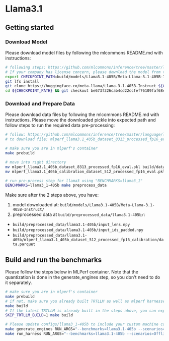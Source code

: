 # Llama3.1

## Getting started

### Download Model

Please download model files by following the mlcommons README.md with instructions:

```bash
# following steps: https://github.com/mlcommons/inference/tree/master/language/llama3.1-405b#get-model
# If your company has license concern, please download the model from the following link: https://llama3-1.mlcommons.org/
export CHECKPOINT_PATH=build/models/Llama3.1-405B/Meta-Llama-3.1-405B-Instruct
git lfs install
git clone https://huggingface.co/meta-llama/Llama-3.1-405B-Instruct ${CHECKPOINT_PATH}
cd ${CHECKPOINT_PATH} && git checkout be673f326cab4cd22ccfef76109faf68e41aa5f1
```

### Download and Prepare Data

Please download data files by following the mlcommons README.md with instructions.
Please move the downloaded pickle into expected path and follow steps to run the required data pre-processing:

```bash
# follow: https://github.com/mlcommons/inference/tree/master/language/llama3.1-405b#get-dataset
# to download file: mlperf_llama3.1_405b_dataset_8313_processed_fp16_eval.pkl, mlperf_llama3.1_405b_calibration_dataset_512_processed_fp16_eval.pkl

# make sure you are in mlperf's container
make prebuild

# move into right directory
mv mlperf_llama3.1_405b_dataset_8313_processed_fp16_eval.pkl build/data/llama3.1-405b/mlperf_llama3.1_405b_dataset_8313_processed_fp16_eval.pkl
mv mlperf_llama3.1_405b_calibration_dataset_512_processed_fp16_eval.pkl build/data/llama3.1-405b/mlperf_llama3.1_405b_calibration_dataset_512_processed_fp16_eval.pkl

# run pre-process step for llama3 using "BENCHMARKS=llama3_1"
BENCHMARKS=llama3_1-405b make preprocess_data
```

Make sure after the 2 steps above, you have:

1. model downloaded at: `build/models/Llama3.1-405B/Meta-Llama-3.1-405B-Instruct/`
2. preprocessed data at `build/preprocessed_data/llama3.1-405b/`:

- `build/preprocessed_data/llama3.1-405b/input_lens.npy`
- `build/preprocessed_data/llama3.1-405b/input_ids_padded.npy`
- `build/preprocessed_data/llama3.1-405b/mlperf_llama3.1_405b_dataset_512_processed_fp16_calibration/data.parquet`

## Build and run the benchmarks

Please follow the steps below in MLPerf container. Note that the quantization is done in the generate_engines step, so you don't need to do it separately.

```bash
# make sure you are in mlperf's container
make prebuild
# if not, make sure you already built TRTLLM as well as mlperf harnesses needed for GPTJ run.
make build
# If the latest TRTLLM is already built in the steps above, you can expedite the build. You don't need to run make build if loadgen, TRTLLM, and harnesses are already built on the latest commit.
SKIP_TRTLLM_BUILD=1 make build

# Please update configs/llama3_1-405b to include your custom machine config before building the engine
make generate_engines RUN_ARGS="--benchmarks=llama3.1-405b --scenarios=Offline"
make run_harness RUN_ARGS="--benchmarks=llama3.1-405b --scenarios=Offline"
```
